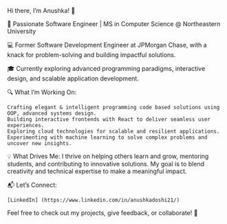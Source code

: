 Hi there, I’m Anushka! 👋

🌟 Passionate Software Engineer | MS in Computer Science @ Northeastern University

💻 Former Software Development Engineer at JPMorgan Chase, with a knack for problem-solving and building impactful solutions.

🎓 Currently exploring advanced programming paradigms, interactive design, and scalable application development.

🔍 What I’m Working On:

    Crafting elegant & intelligent programming code based solutions using OOP, advanced systems design.
    Building interactive frontends with React to deliver seamless user experiences.
    Exploring cloud technologies for scalable and resilient applications.
    Experimenting with machine learning to solve complex problems and uncover new insights.

💡 What Drives Me:
I thrive on helping others learn and grow, mentoring students, and contributing to innovative solutions. My goal is to blend creativity and technical expertise to make a meaningful impact.

📬 Let’s Connect:

    [LinkedIn] (https://www.linkedin.com/in/anushkadoshi21/)

Feel free to check out my projects, give feedback, or collaborate! 🌟
